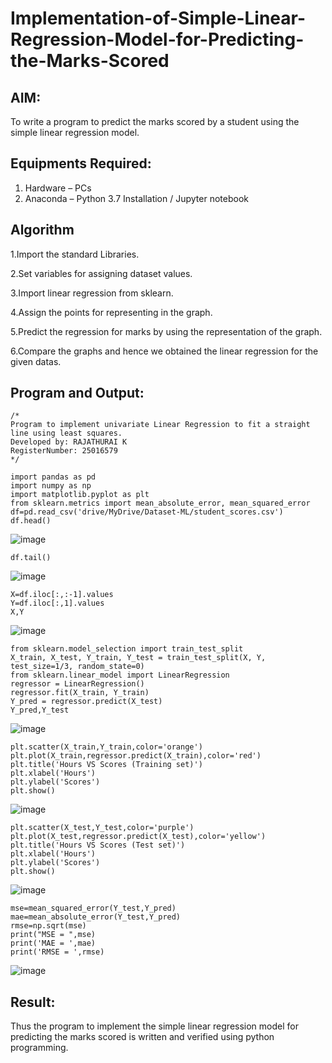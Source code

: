 # Implementation-of-Simple-Linear-Regression-Model-for-Predicting-the-Marks-Scored

## AIM:
To write a program to predict the marks scored by a student using the simple linear regression model.

## Equipments Required:
1. Hardware – PCs
2. Anaconda – Python 3.7 Installation / Jupyter notebook

## Algorithm
1.Import the standard Libraries.

2.Set variables for assigning dataset values.

3.Import linear regression from sklearn.

4.Assign the points for representing in the graph.

5.Predict the regression for marks by using the representation of the graph.

6.Compare the graphs and hence we obtained the linear regression for the given datas. 

## Program and Output:
```
/*
Program to implement univariate Linear Regression to fit a straight line using least squares.
Developed by: RAJATHURAI K
RegisterNumber: 25016579
*/
```
```
import pandas as pd
import numpy as np
import matplotlib.pyplot as plt
from sklearn.metrics import mean_absolute_error, mean_squared_error
df=pd.read_csv('drive/MyDrive/Dataset-ML/student_scores.csv')
df.head()
```
![image](https://github.com/user-attachments/assets/ce69963c-9e81-4531-9936-8ed0667213ad)
```
df.tail()
```
![image](https://github.com/user-attachments/assets/e8ef2d36-7987-4704-b7fc-3c532d29f7be)
```
X=df.iloc[:,:-1].values
Y=df.iloc[:,1].values
X,Y
```
![image](https://github.com/user-attachments/assets/9ed3f8f2-f940-4706-8545-a1e8fd9ef941)
```
from sklearn.model_selection import train_test_split
X_train, X_test, Y_train, Y_test = train_test_split(X, Y, test_size=1/3, random_state=0)
from sklearn.linear_model import LinearRegression
regressor = LinearRegression()
regressor.fit(X_train, Y_train)
Y_pred = regressor.predict(X_test)
Y_pred,Y_test
```
![image](https://github.com/user-attachments/assets/41a501c9-f572-4f83-9666-d9c481dd37f0)
```
plt.scatter(X_train,Y_train,color='orange')
plt.plot(X_train,regressor.predict(X_train),color='red')
plt.title('Hours VS Scores (Training set)')
plt.xlabel('Hours')
plt.ylabel('Scores')
plt.show()
```
![image](https://github.com/user-attachments/assets/5c9a63c0-1115-4a56-9598-d4c616ad40a7)
```
plt.scatter(X_test,Y_test,color='purple')
plt.plot(X_test,regressor.predict(X_test),color='yellow')
plt.title('Hours VS Scores (Test set)')
plt.xlabel('Hours')
plt.ylabel('Scores')
plt.show()
```
![image](https://github.com/user-attachments/assets/decc794b-aa1f-48a4-9370-593ccf6721d8)
```
mse=mean_squared_error(Y_test,Y_pred)
mae=mean_absolute_error(Y_test,Y_pred)
rmse=np.sqrt(mse)
print("MSE = ",mse)
print('MAE = ',mae)
print('RMSE = ',rmse)
```
![image](https://github.com/user-attachments/assets/c82833da-b6f2-43c4-9916-68c248d3baf6)

## Result:
Thus the program to implement the simple linear regression model for predicting the marks scored is written and verified using python programming.
